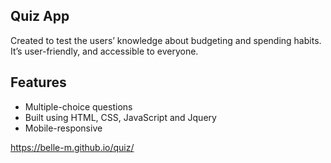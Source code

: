
## Quiz App 
Created to test the users’ knowledge about budgeting and spending habits. It’s user-friendly, and accessible to everyone.

## Features
* Multiple-choice questions
* Built using HTML, CSS, JavaScript and Jquery
* Mobile-responsive

https://belle-m.github.io/quiz/
